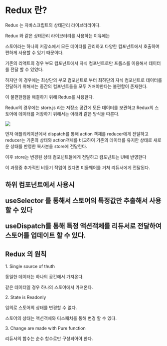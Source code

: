 <h1>Redux 란?</h1>
<p>Redux 는 자바스크립트의 상태관리 라이브러리이다.</p>
<p>Redux 와 같은 상태관리 라이브러리를 사용하는 이유에는</p>
<p>스토어라는 하나의 저장소에서 모든 데이터를 관리하고 다양한 컴포넌트에서 호출하여 편하게 사용할 수 있기 때문이다. </p>
<p>기존의 리액트의 경우 부모 컴포넌트에서 자식 컴포넌트로만 프롭스를 이용해서 데이터를 전달 할 수 있었다.</p>
<p>하지만 이 경우에는 최상단의 부모 컴포넌트로 부터 최하단의 자식 컴포넌트로 데이터를 전달하기 위해서는 중간의 컴포넌트들을 모두 거쳐야한다는 불편함이 존재한다.</p>
<p>이 불편한점을 해결하기 위해 Redux를 사용한다.</p>
<p>Redux의 경우에는 store.js 라는 저장소 공간에 모든 데이터를 보관하고 Redux의 스토어에 데이터를 저장하기 위해서는 아래와 같은 방식을 따른다.</p>
<img src="https://img1.daumcdn.net/thumb/R1280x0/?scode=mtistory2&fname=https%3A%2F%2Fblog.kakaocdn.net%2Fdn%2FvrIOU%2FbtscyH8ejYP%2FkT86gfflLzuAMOvojvejFk%2Fimg.png"></img>
<p>먼저 애플리케이션에서 dispatch를 통해 action 객체를 reducer에게 전달하고 reducer는 기존의 상태와 action객체를 비교하여 기존의 데이터를 유지한 상태로 새로운 상태를 반영한 복사본을 store에 전달한다.</p>
<p>이후 store는 변경된 상태 컴포넌트들에게 전달하고 컴포넌트는 UI에 반영한다</p>
<p>이 과정중 추가적인 비동기 작업이 있다면 미들웨어를 거쳐 리듀서에게 전달된다.</p>
<h2>하위 컴포넌트에서 사용시</p>
<p>useSelector 를 통해서 스토어의 특정값만 추출해서 사용할 수 있다</p>
<p>useDispatch를 통해 특정 액션객체를 리듀서로 전달하여 스토어를 업데이트 할 수 있다.</p>

<h2>Redux 의 원칙</h2>
<p>1. Single source of thuth</p>
<p>동일한 데이터는 하나의 공간에서 가져온다.</p>
<p>같은 데이터일 경우 하나의 스토어에서 가져온다.</p>
<p>2. State is Readonly</p>
<p>임의로 스토어의 상태를 변경할 수 없다.</p>
<p>스토어의 상태는 액션객체와 디스패치를 통해 변경 할 수 있다.</p>
<p>3. Change are made with Pure function</p>
<p>리듀서의 함수는 순수 함수로만 구성되어야 한다.</p>

